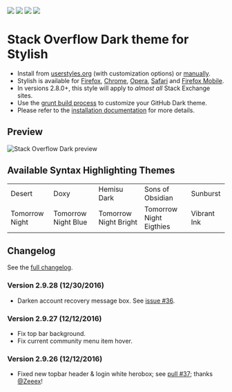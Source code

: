 [![][tag-img]][tag-url] [![][star-img]][star-url] [![][fork-img]][fork-url] [![][dev-img]][dev-url]

[tag-url]: https://github.com/StylishThemes/Stackoverflow-Dark/tags
[tag-img]: https://img.shields.io/github/tag/StylishThemes/Stackoverflow-Dark.svg
[star-url]: https://github.com/StylishThemes/Stackoverflow-Dark/stargazers
[star-img]: http://github-svg-buttons.herokuapp.com/star.svg?user=StylishThemes&repo=Stackoverflow-Dark&style=flat&background=007ec6
[fork-url]: https://github.com/StylishThemes/Stackoverflow-Dark/fork
[fork-img]: http://github-svg-buttons.herokuapp.com/fork.svg?user=StylishThemes&repo=Stackoverflow-Dark&style=flat&background=007ec6
[dev-url]: https://david-dm.org/StylishThemes/Stackoverflow-Dark?type=dev
[dev-img]: https://david-dm.org/StylishThemes/Stackoverflow-Dark/dev-status.svg

# Stack Overflow Dark theme for Stylish
- Install from [userstyles.org](http://userstyles.org/styles/35345) (with customization options) or [manually](https://raw.githubusercontent.com/StylishThemes/Stackoverflow-Dark/master/stackoverflow-dark.css).
- Stylish is available for [Firefox](https://addons.mozilla.org/en-US/firefox/addon/2108/), [Chrome](https://chrome.google.com/extensions/detail/fjnbnpbmkenffdnngjfgmeleoegfcffe), [Opera](https://addons.opera.com/en/extensions/details/stylish/), [Safari](http://sobolev.us/stylish/) and [Firefox Mobile](https://addons.mozilla.org/en-US/firefox/addon/2108/).
- In versions 2.8.0+, this style will apply to *almost all* Stack Exchange sites.
- Use the [grunt build process](https://github.com/StylishThemes/StackOverflow-Dark/wiki/Build) to customize your GitHub Dark theme.
- Please refer to the [installation documentation](https://github.com/StylishThemes/StackOverflow-Dark/wiki/Install) for more details.

## Preview

![Stack Overflow Dark preview](http://StylishThemes.github.com/StackOverflow-Dark/images/screenshots/after.png)

## Available Syntax Highlighting Themes

|                |                      |                       |                         |             |
|----------------|----------------------|-----------------------|-------------------------|-------------|
| Desert         | Doxy                 | Hemisu Dark           | Sons of Obsidian        | Sunburst    |
| Tomorrow Night | Tomorrow Night Blue  | Tomorrow Night Bright | Tomorrow Night Eigthies | Vibrant Ink |

## Changelog

See the [full changelog](https://github.com/StylishThemes/Stackoverflow-Dark/wiki).

### Version 2.9.28 (12/30/2016)

* Darken account recovery message box. See [issue #36](https://github.com/StylishThemes/StackOverflow-Dark/issues/36).

### Version 2.9.27 (12/12/2016)

* Fix top bar background.
* Fix current community menu item hover.

### Version 2.9.26 (12/12/2016)

* Fixed new topbar header & login white herobox; see [pull #37](https://github.com/StylishThemes/StackOverflow-Dark/pull/37); thanks [@Zeeex](https://github.com/Zeeex)!
